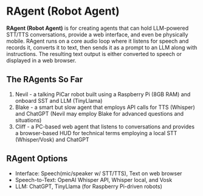 # RAgent (Robot Agent)

**RAgent (Robot Agent)** is for creating agents that can hold LLM-powered STT/TTS conversations, provide a web interface, and even be physically mobile. RAgent runs on a core audio loop where it listens for speech and records it, converts it to text, then sends it as a prompt to an LLM along with instructions. The resulting text output is either converted to speech or displayed in a web browser. 

## The RAgents So Far
1. Nevil - a talking PiCar robot built using a Raspberry Pi (8GB RAM) and onboard SST and LLM (TinyLlama)
2. Blake - a smart but slow agent that employs API calls for TTS (Whisper) and ChatGPT (Nevil may employ Blake for advanced questions and situations)
2. Cliff - a PC-based web agent that listens to conversations and provides a browser-based HUD for technical terms employing a local STT (Whisper/Vosk) and ChatGPT

## RAgent Options
- Interface: Speech(mic/speaker w/ STT/TTS), Text on web browser 
- Speech-to-Text: OpenAI Whisper API, Whisper local, and Vosk
- LLM: ChatGPT, TinyLlama (for Raspberry Pi-driven robots)
